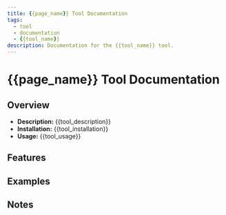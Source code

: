 ```yaml
---
title: {{page_name}} Tool Documentation
tags:
  - tool
  - documentation
  - {{tool_name}}
description: Documentation for the {{tool_name}} tool.
---
```


# {{page_name}} Tool Documentation

## Overview

- **Description:** {{tool_description}}
- **Installation:** {{tool_installation}}
- **Usage:** {{tool_usage}}

## Features

## Examples

## Notes
